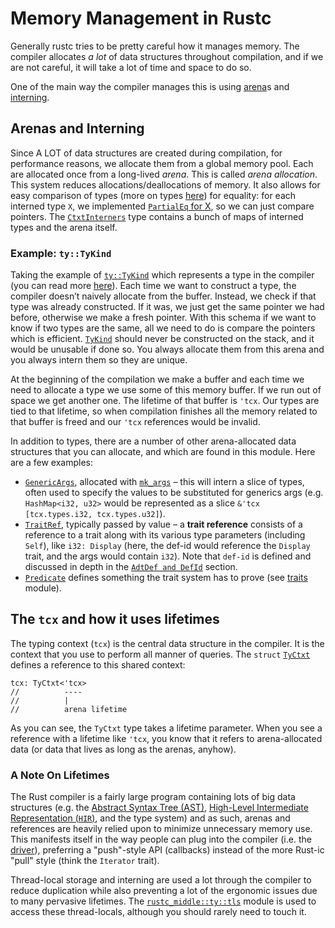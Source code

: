 # Memory Management in Rustc

Generally rustc tries to be pretty careful how it manages memory.
The compiler allocates _a lot_ of data structures throughout compilation,
and if we are not careful, it will take a lot of time and space to do so.

One of the main way the compiler manages this is using [arena]s and [interning].

[arena]: https://en.wikipedia.org/wiki/Region-based_memory_management
[interning]: https://en.wikipedia.org/wiki/String_interning

## Arenas and  Interning

Since A LOT of data structures are created during compilation, for performance
reasons, we allocate them from a global memory pool.
Each are allocated once from a long-lived *arena*.
This is called _arena allocation_.
This system reduces allocations/deallocations of memory.
It also allows for easy comparison of types (more on types [here](./ty.md)) for equality:
for each interned type `X`, we implemented [`PartialEq` for X][peqimpl],
so we can just compare pointers.
The [`CtxtInterners`] type contains a bunch of maps of interned types and the arena itself.

[`CtxtInterners`]: https://doc.rust-lang.org/nightly/nightly-rustc/rustc_middle/ty/struct.CtxtInterners.html#structfield.arena
[peqimpl]: https://doc.rust-lang.org/nightly/nightly-rustc/rustc_middle/ty/struct.Ty.html#implementations

### Example: `ty::TyKind`

Taking the example of [`ty::TyKind`] which represents a type in the compiler (you
can read more [here](./ty.md)).  Each time we want to construct a type, the
compiler doesn’t naively allocate from the buffer.  Instead, we check if that
type was already constructed. If it was, we just get the same pointer we had
before, otherwise we make a fresh pointer. With this schema if we want to know
if two types are the same, all we need to do is compare the pointers which is
efficient. [`TyKind`] should never be constructed on the stack, and it would be unusable
if done so.
You always allocate them from this arena and you always intern them so they are
unique.

At the beginning of the compilation we make a buffer and each time we need to allocate a type we use
some of this memory buffer. If we run out of space we get another one. The lifetime of that buffer
is `'tcx`. Our types are tied to that lifetime, so when compilation finishes all the memory related
to that buffer is freed and our `'tcx` references would be invalid.

In addition to types, there are a number of other arena-allocated data structures that you can
allocate, and which are found in this module. Here are a few examples:

- [`GenericArgs`], allocated with [`mk_args`] – this will intern a slice of types, often used
to specify the values to be substituted for generics args (e.g. `HashMap<i32, u32>` would be
represented as a slice `&'tcx [tcx.types.i32, tcx.types.u32]`).
- [`TraitRef`], typically passed by value – a **trait reference** consists of a reference to a trait
  along with its various type parameters (including `Self`), like `i32: Display` (here, the def-id
  would reference the `Display` trait, and the args would contain `i32`). Note that `def-id` is
  defined and discussed in depth in the [`AdtDef and DefId`][adtdefid] section.
- [`Predicate`] defines something the trait system has to prove (see [traits] module).

[`GenericArgs`]: ./ty_module/generic_arguments.md#the-genericargs-type
[adtdefid]: ./ty_module/generic_arguments.md#adtdef-and-defid
[`TraitRef`]: https://doc.rust-lang.org/nightly/nightly-rustc/rustc_middle/ty/type.TraitRef.html
[`AdtDef` and `DefId`]: ./ty.md#adts-representation
[`def-id`]: https://doc.rust-lang.org/nightly/nightly-rustc/rustc_hir/def_id/struct.DefId.html
[`GenericArgs`]: ./generic_arguments.html#GenericArgs
[`mk_args`]: https://doc.rust-lang.org/nightly/nightly-rustc/rustc_middle/ty/context/struct.TyCtxt.html#method.mk_args
[adtdefid]: ./ty_module/generic_arguments.md#adtdef-and-defid
[`Predicate`]: https://doc.rust-lang.org/nightly/nightly-rustc/rustc_middle/ty/struct.Predicate.html
[`TraitRef`]: https://doc.rust-lang.org/nightly/nightly-rustc/rustc_middle/ty/struct.TraitRef.html
[`ty::TyKind`]: https://doc.rust-lang.org/nightly/nightly-rustc/rustc_middle/ty/sty/type.TyKind.html
[`TyKind`]: https://doc.rust-lang.org/nightly/nightly-rustc/rustc_middle/ty/ty_kind/enum.TyKind.html
[traits]: ./traits/resolution.md

## The `tcx` and how it uses lifetimes

The typing context (`tcx`) is the central data structure in the compiler. It is the context that
you use to perform all manner of queries. The `struct` [`TyCtxt`] defines a reference to this shared
context:

```rust,ignore
tcx: TyCtxt<'tcx>
//          ----
//          |
//          arena lifetime
```

As you can see, the `TyCtxt` type takes a lifetime parameter. When you see a reference with a
lifetime like `'tcx`, you know that it refers to arena-allocated data (or data that lives as long as
the arenas, anyhow).

[`TyCtxt`]: https://doc.rust-lang.org/nightly/nightly-rustc/rustc_middle/ty/struct.TyCtxt.html

### A Note On Lifetimes

The Rust compiler is a fairly large program containing lots of big data
structures (e.g. the [Abstract Syntax Tree (AST)][ast], [High-Level Intermediate
Representation (`HIR`)][hir], and the type system) and as such, arenas and
references are heavily relied upon to minimize unnecessary memory use. This
manifests itself in the way people can plug into the compiler (i.e. the
[driver](./rustc-driver/intro.md)), preferring a "push"-style API (callbacks) instead
of the more Rust-ic "pull" style (think the `Iterator` trait).

Thread-local storage and interning are used a lot through the compiler to reduce
duplication while also preventing a lot of the ergonomic issues due to many
pervasive lifetimes. The [`rustc_middle::ty::tls`][tls] module is used to access these
thread-locals, although you should rarely need to touch it.

[ast]: ./ast-validation.md
[hir]: https://doc.rust-lang.org/nightly/nightly-rustc/rustc_hir/index.html
[tls]: https://doc.rust-lang.org/nightly/nightly-rustc/rustc_middle/ty/tls/index.html
